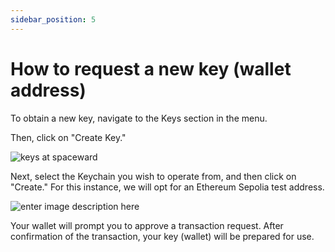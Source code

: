 ```yaml
---
sidebar_position: 5
---
```


# How to request a new key (wallet address)

To obtain a new key, navigate to the Keys section in the menu.

Then, click on "Create Key."

![keys at spaceward](https://i.ibb.co/vkwf2GD/keygeneration.png)

Next, select the Keychain you wish to operate from, and then click on "Create." For this instance, we will opt for an Ethereum Sepolia test address.

![enter image description here](https://i.ibb.co/X32ZnVC/createkey.png)

Your wallet will prompt you to approve a transaction request. After confirmation of the transaction, your key (wallet) will be prepared for use.

